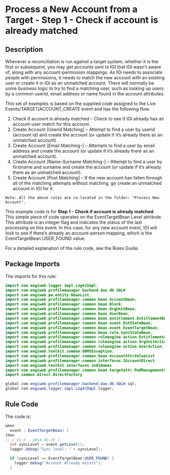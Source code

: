 # Process a New Account from a Target - Step 1 - Check if account is already matched

## Description
Whenever a reconciliation is run against a target system, whether it is the first or subsequent, you may get accounts sent to IGI that IGI wasn’t aware of, along with any account-permission mappings. As IGI needs to associate people with permissions, it needs to match the new account with an existing user or create it in IGI as an unmatched account. There will normally be some business logic to try to find a matching user, such as looking up users by a common userid, email address or name found in the account attributes.

This set of examples is based on the supplied code assigned to the Live Events/TARGET/ACCOUNT_CREATE event and has the following flow:
1. Check if account is already matched – Check to see if IGI already has an account-user match for this account.
2. Create Account [Userid Matching] – Attempt to find a user by userid (account id) and create the account (or update if it’s already there as an unmatched account).
3. Create Account [Email Matching-] – Attempts to find a user by email address and create the account (or update if it’s already there as an unmatched account).
4. Create Account [Name-Surname Matching-] – Attempt to find a user by firstname and surname and create the account (or update if it’s already there as an unmatched account).
5. Create Account [Post Matching] – If the new account has fallen through all of the matching attempts without matching, go create an unmatched account in IGI for it.

```
Note: All the above rules are co-located in the folder: "Process New Account".
```

This example code is for **Step 1 - Check if account is already matched**. This simple piece of code operates on the EventTargetBean Level attribute. This attribute is an integer flag and indicates the status of the last processing on this event. In this case, for any new account event, IGI will look to see if there’s already an account-person mapping, which is the EventTargetBean.USER_FOUND value.

For a detailed explanation of the rule code, see the Rules Guide.

## Package Imports
The imports for this rule:
```java
import com.engiweb.logger.impl.Log4JImpl;
import com.engiweb.profilemanager.backend.dao.db.SQLH
import com.engiweb.pm.entity.BeanList;
import com.engiweb.profilemanager.common.bean.AccountBean;
import com.engiweb.profilemanager.common.bean.Block;
import com.engiweb.profilemanager.common.bean.OrgUnitBean;
import com.engiweb.profilemanager.common.bean.UserBean;
import com.engiweb.profilemanager.common.bean.entitlement.EntitlementBean;
import com.engiweb.profilemanager.common.bean.event.EntStateBean;
import com.engiweb.profilemanager.common.bean.event.EventTargetBean;
import com.engiweb.profilemanager.common.bean.rule.SyncStateBean;
import com.engiweb.profilemanager.common.ruleengine.action.EntitlementAction;
import com.engiweb.profilemanager.common.ruleengine.action.OrgUnitAction;
import com.engiweb.profilemanager.common.ruleengine.action.UserAction;
import com.engiweb.toolkit.common.DBMSException;
import com.engiweb.profilemanager.common.bean.AccountAttrValueList
import com.engiweb.profilemanager.common.interfaces.IAccountDirect
import com.engiweb.toolkit.interfaces.JndiNames
import com.engiweb.profilemanager.common.bean.targetattr.PwdManagementAttrValBean
import common.direct.DirectFactory

global com.engiweb.profilemanager.backend.dao.db.SQLH sql;
global com.engiweb.logger.impl.Log4JImpl logger;
```

## Rule Code
The code is:
```java
when
  event : EventTargetBean( )
then
// [ V1.0 - 2014-05-26 ]
  int syncLevel = event.getLevel();
  logger.debug("Sync level: " + syncLevel);

  if (syncLevel == EventTargetBean.USER_FOUND) {
    logger.debug("Account Already exists");
  }
```
